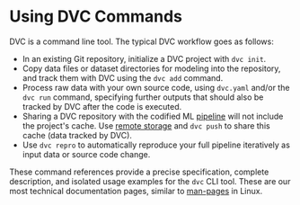 # Using DVC Commands

DVC is a command line tool. The typical DVC workflow goes as follows:

- In an existing Git repository, initialize a <abbr>DVC project</abbr> with
  `dvc init`.
- Copy data files or dataset directories for modeling into the repository, and
  track them with DVC using the `dvc add` command.
- Process raw data with your own source code, using `dvc.yaml` and/or the
  `dvc run` command, specifying further <abbr>outputs</abbr> that should also be
  tracked by DVC after the code is executed.
- Sharing a <abbr>DVC repository</abbr> with the codified ML
  [pipeline](/doc/command-reference/dag) will not include the project's
  <abbr>cache</abbr>. Use [remote storage](/doc/command-reference/remote) and
  `dvc push` to share this cache (data tracked by DVC).
- Use `dvc repro` to automatically reproduce your full pipeline iteratively as
  input data or source code change.

These command references provide a precise specification, complete description,
and isolated usage examples for the `dvc` CLI tool. These are our most technical
documentation pages, similar to
[man-pages](https://www.kernel.org/doc/man-pages/) in Linux.

